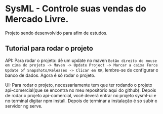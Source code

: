 # SysML - Controle suas vendas do Mercado Livre.

Projeto sendo desenvolvido para afim de estudos.

## Tutorial para rodar o projeto

API: Para rodar o projeto: dê um update no maven `Botão direito do mouse em cima do projeto -> Maven -> Update Project -> Marcar a caixa Force Update of Snapshots/Releases -> Clicar em OK`,
lembre-se de configurar o banco de dados. Agora é só rodar o projeto.

UI: Para rodar o projeto, necessariamente tem que ter rodando o projeto api-comercial(que se encontra no meu repositório aqui do github). Depois de rodar o projeto api-comercial, você deverá entrar no projeto sysml-ui e no terminal digitar npm install. Depois de terminar a instalação é so subir o servidor ng serve.
